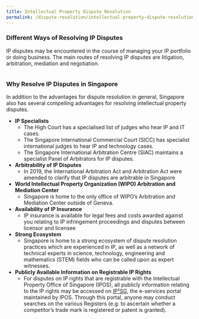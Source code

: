 ```yaml
---
title: Intellectual Property Dispute Resolution
permalink: /dispute-resolution/intellectual-property-dispute-resolution/
---
```


### Different Ways of Resolving IP Disputes  
IP disputes may be encountered in the course of managing your IP portfolio or doing business. The main routes of resolving IP disputes are litigation, arbitration, mediation and negotiation.

![]()

### Why Resolve IP Disputes in Singapore  
In addition to the advantages for dispute resolution in general, Singapore also has several compelling advantages for resolving intellectual property disputes.  
* **IP Specialists**  
  * The High Court has a specialised list of judges who hear IP and IT cases.
  * The Singapore International Commercial Court (SICC) has specialist international judges to hear IP and technology cases.
  * The Singapore International Arbitration Centre (SIAC) maintains a specialist Panel of Arbitrators for IP disputes.
* **Arbitrability of IP Disputes**
  * In 2019, the International Arbitration Act and Arbitration Act were amended to clarify that IP disputes are arbitrable in Singapore
* **World Intellectual Property Organization (WIPO) Arbitration and Mediation Center**
  *	Singapore is home to the only office of WIPO’s Arbitration and Mediation Center outside of Geneva.
* **Availability of IP Insurance**
  *	IP insurance is available for legal fees and costs awarded against you relating to IP infringement proceedings and disputes between licensor and licensee
* **Strong Ecosystem**
  *	Singapore is home to a strong ecosystem of dispute resolution practices which are experienced in IP, as well as a network of technical experts in science, technology, engineering and mathematics (STEM) fields who can be called upon as expert witnesses.
* **Publicly Available Information on Registrable IP Rights**
  *	For disputes on IP rights that are registrable with the Intellectual Property Office of Singapore (IPOS), all publicly information relating to the IP rights may be accessed on [IP²SG](https://www.ip2.sg/RPS/RPSLogin/SPLogin.aspx), the e-services portal maintained by IPOS. Through this portal, anyone may conduct searches on the various Registers (e.g. to ascertain whether a competitor’s trade mark is registered or patent is granted).
